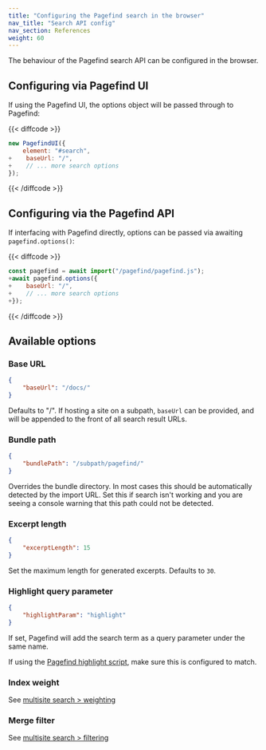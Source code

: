 ```yaml
---
title: "Configuring the Pagefind search in the browser"
nav_title: "Search API config"
nav_section: References
weight: 60
---
```


The behaviour of the Pagefind search API can be configured in the browser.

## Configuring via Pagefind UI

If using the Pagefind UI, the options object will be passed through to Pagefind:

{{< diffcode >}}
```js
new PagefindUI({
    element: "#search",
+    baseUrl: "/",
+    // ... more search options
});
```
{{< /diffcode >}}

## Configuring via the Pagefind API

If interfacing with Pagefind directly, options can be passed via awaiting `pagefind.options()`:

{{< diffcode >}}
```js
const pagefind = await import("/pagefind/pagefind.js");
+await pagefind.options({
+    baseUrl: "/",
+    // ... more search options
+});
```
{{< /diffcode >}}

## Available options

### Base URL

```json
{
    "baseUrl": "/docs/"
}
```

Defaults to "/". If hosting a site on a subpath, `baseUrl` can be provided, and will be appended to the front of all search result URLs.

### Bundle path

```json
{
    "bundlePath": "/subpath/pagefind/"
}
```

Overrides the bundle directory. In most cases this should be automatically detected by the import URL. Set this if search isn't working and you are seeing a console warning that this path could not be detected.

### Excerpt length

```json
{
    "excerptLength": 15
}
```

Set the maximum length for generated excerpts. Defaults to `30`.

### Highlight query parameter

```json
{
    "highlightParam": "highlight"
}
```

If set, Pagefind will add the search term as a query parameter under the same name. 

If using the [Pagefind highlight script](/docs/highlighting/), make sure this is configured to match.

### Index weight

See [multisite search > weighting](/docs/multisite/#changing-the-weighting-of-individual-indexes)

### Merge filter

See [multisite search > filtering](/docs/multisite/#filtering-results-by-index)
